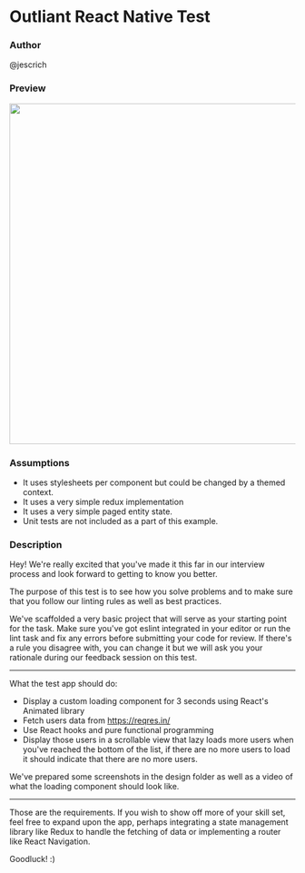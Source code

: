 # Outliant React Native Test

### Author

@jescrich

### Preview 

<img src="https://github.com/jescrich/outliant-rn-test/blob/main/sample.gif" width="600">

### Assumptions

- It uses stylesheets per component but could be changed by a themed context.
- It uses a very simple redux implementation
- It uses a very simple paged entity state.
- Unit tests are not included as a part of this example.

### Description

Hey! We're really excited that you've made it this far in our interview process and look forward to getting to know you better.

The purpose of this test is to see how you solve problems and to make sure that you follow our linting rules as well as best practices.

We've scaffolded a very basic project that will serve as your starting point for the task.
Make sure you've got eslint integrated in your editor or run the lint task and fix any errors before submitting your code for review. If there's a rule you disagree with, you can change it but we will ask you your rationale during our feedback session on this test.

___

What the test app should do:

* Display a custom loading component for 3 seconds using React's Animated library
* Fetch users data from https://reqres.in/
* Use React hooks and pure functional programming
* Display those users in a scrollable view that lazy loads more users when you've reached the bottom of the list, if there are no more users to load it should indicate that there are no more users.

We've prepared some screenshots in the design folder as well as a video of what the loading component should look like.

___

Those are the requirements. If you wish to show off more of your skill set, feel free to expand upon the app, perhaps integrating a state management library like Redux to handle the fetching of data or implementing a router like React Navigation.

Goodluck! :)
